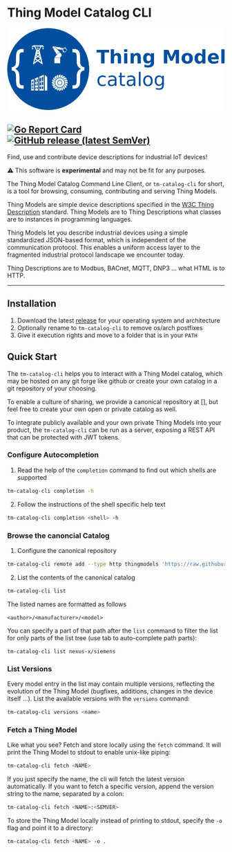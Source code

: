 # Thing Model Catalog CLI

![Thing Model Catalog Logo](https://github.com/hadjian/tm-catalog-cli/raw/main/docs/media/tm-catalog-logo.svg)

[![Go Report Card](https://goreportcard.com/badge/github.com/web-of-things-open-source/tm-catalog-cli)](https://goreportcard.com/report/github.com/web-of-thing-open-source/tm-catalog-cli) [![GitHub release (latest SemVer)](https://img.shields.io/github/v/release/hadjian/tm-catalog-cli)](https://github.com/web-of-things-open-source/tm-catalog-cli/releases)
---
Find, use and contribute device descriptions for industrial IoT devices!

⚠ This software is **experimental** and may not be fit for any purposes. 

The Thing Model Catalog Command Line Client, or ```tm-catalog-cli``` for short, is a tool for browsing, consuming, contributing and serving Thing Models.

Thing Models are simple device descriptions specified in the [W3C Thing Description][1] standard. Thing Models are to Thing Descriptions what classes are to instances in programming languages.

Thing Models let you describe industrial devices using a simple standardized JSON-based format, which is independent of the communication protocol. This enables a uniform access layer to the fragmented industrial protocol landscape we encounter today.

Thing Descriptions are to Modbus, BACnet, MQTT, DNP3 ... what HTML is to HTTP.

---

## Installation

1. Download the latest [release][2] for your operating system and architecture
2. Optionally rename to ```tm-catalog-cli``` to remove os/arch postfixes
3. Give it execution rights and move to a folder that is in your ```PATH```

## Quick Start

The ```tm-catalog-cli``` helps you to interact with a Thing Model catalog, which may be hosted on any git forge like github or create your own catalog in a git repository of your choosing. 

To enable a culture of sharing, we provide a canonical repository at [], but feel free to create your own open or private catalog as well.

To integrate publicly available and your own private Thing Models into your product, the ```tm-catalog-cli``` can be run as a server, exposing a REST API that can be protected with JWT tokens.

### Configure Autocompletion

1. Read the help of the ```completion``` command to find out which shells are supported
```bash
tm-catalog-cli completion -h
```

2. Follow the instructions of the shell specific help text
```bash
tm-catalog-cli completion <shell> -h
```

### Browse the canoncial Catalog

1. Configure the canonical repository
```bash
tm-catalog-cli remote add --type http thingmodels 'https://raw.githubusercontent.com/wot-oss/thingmodels'
```
2. List the contents of the canonical catalog
```bash
tm-catalog-cli list
```

The listed names are formatted as follows

```
<author>/<manufacturer>/<model>
```

You can specify a part of that path after the ```list``` command to filter the list for only parts of the list tree (use tab to auto-complete path parts):

```
tm-catalog-cli list nexus-x/siemens
```

### List Versions

Every model entry in the list may contain multiple versions, reflecting the evolution of the Thing Model (bugfixes, additions, changes in the device itself ...). List the available versions with the ```versions``` command:

```bash
tm-catalog-cli versions <name>
```

### Fetch a Thing Model

Like what you see? Fetch and store locally using the ```fetch``` command. It will print the Thing Model to stdout to enable unix-like piping:

```bash
tm-catalog-cli fetch <NAME>
```

If you just specify the name, the cli will fetch the latest version automatically. If you want to fetch a specific version, append the version string to the name, separated by a colon:

```bash
tm-catalog-cli fetch <NAME>:<SEMVER>
```

To store the Thing Model locally instead of printing to stdout, specify the ```-o``` flag and point it to a directory:

```bash
tm-catalog-cli fetch <NAME> -o .
```


[1]: https://www.w3.org/TR/wot-thing-description11/
[2]: https://github.com/web-of-things-open-source/tm-catalog-cli/releases
